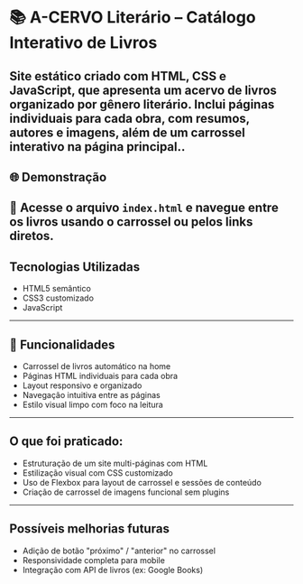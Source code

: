 # 📚 A-CERVO Literário – Catálogo Interativo de Livros

Site estático criado com **HTML, CSS e JavaScript**, que apresenta um acervo de livros organizado por gênero literário. Inclui páginas individuais para cada obra, com resumos, autores e imagens, além de um carrossel interativo na página principal..
---
## 🌐 Demonstração

📂 Acesse o arquivo `index.html` e navegue entre os livros usando o carrossel ou pelos links diretos.
---

## Tecnologias Utilizadas

- HTML5 semântico
- CSS3 customizado
- JavaScript 

---

## 🎯 Funcionalidades

- Carrossel de livros automático na home
- Páginas HTML individuais para cada obra
- Layout responsivo e organizado
- Navegação intuitiva entre as páginas
- Estilo visual limpo com foco na leitura
- ---

## O que foi praticado:

- Estruturação de um site multi-páginas com HTML
- Estilização visual com CSS customizado
- Uso de Flexbox para layout de carrossel e sessões de conteúdo
- Criação de carrossel de imagens funcional sem plugins

---

## Possíveis melhorias futuras

- Adição de botão "próximo" / "anterior" no carrossel
- Responsividade completa para mobile
- Integração com API de livros (ex: Google Books)
